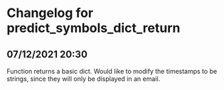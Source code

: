 # Changelog for predict_symbols_dict_return

## 07/12/2021 20:30
Function returns a basic dict. Would like to modify the timestamps to be strings, since they will only be displayed in an email.